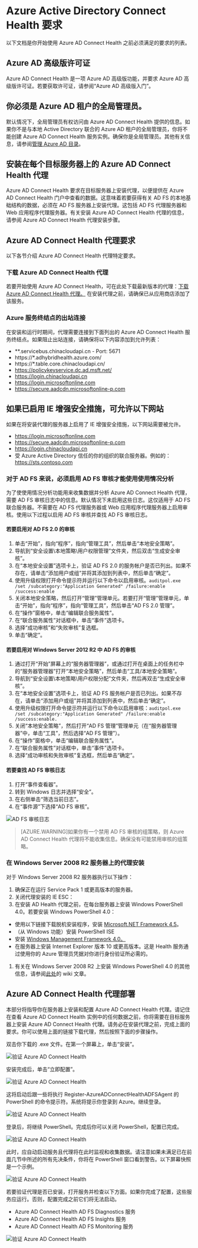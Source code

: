 <properties 
	pageTitle="Azure AD Connect Health 要求。" 
	description="这是介绍要求和代理安装的 Azure AD Connect Health 页。" 
	services="active-directory" 
	documentationCenter="" 
	authors="billmath" 
	manager="swadhwa" 
	editor="curtand"/>

<tags 
	ms.service="active-directory" 
	ms.date="07/12/2015" 
	wacn.date="08/29/2015"/>

# Azure Active Directory Connect Health 要求
以下文档是你开始使用 Azure AD Connect Health 之前必须满足的要求的列表。



## Azure AD 高级版许可证

Azure AD Connect Health 是一项 Azure AD 高级版功能，并要求 Azure AD 高级版许可证。若要获取许可证，请参阅“Azure AD 高级版入门”。
 

## 你必须是 Azure AD 租户的全局管理员。

默认情况下，全局管理员有权访问由 Azure AD Connect Health 提供的信息。如果你不是与本地 Active Directory 联合的 Azure AD 租户的全局管理员，你将不能创建 Azure AD Connect Health 服务实例。确保你是全局管理员。其他有关信息，请参阅[管理 Azure AD 目录](https://msdn.microsoft.com/zh-cn/library/azure/hh967611.aspx)。
 

## 安装在每个目标服务器上的 Azure AD Connect Health 代理

Azure AD Connect Health 要求在目标服务器上安装代理，以便提供在 Azure AD Connect Health 门户中查看的数据。这意味着若要获得有关 AD FS 的本地基础结构的数据，必须在 AD FS 服务器上安装代理。这包括 AD FS 代理服务器和 Web 应用程序代理服务器。有关安装 Azure AD Connect Health 代理的信息，请参阅 Azure AD Connect Health 代理安装步骤。


## Azure AD Connect Health 代理要求

以下各节介绍 Azure AD Connect Health 代理特定要求。
 

### 下载 Azure AD Connect Health 代理

若要开始使用 Azure AD Connect Health，可在此处下载最新版本的代理：[下载 Azure AD Connect Health 代理。](http://go.microsoft.com/fwlink/?LinkID=518973) 在安装代理之前，请确保已从应用商店添加了该服务。

 
### Azure 服务终结点的出站连接
在安装和运行时期间，代理需要连接到下面列出的 Azure AD Connect Health 服务终结点。如果阻止出站连接，请确保将以下内容添加到允许列表：

- **.servicebus.chinacloudapi.cn - Port: 5671
- https://*.adhybridhealth.azure.com/
- https://*.table.core.chinacloudapi.cn/
- https://policykeyservice.dc.ad.msft.net/
- https://login.chinacloudapi.cn
- https://login.microsoftonline.com
- https://secure.aadcdn.microsoftonline-p.com 

## 如果已启用 IE 增强安全措施，可允许以下网站
如果在将安装代理的服务器上启用了 IE 增强安全措施，以下网站需要被允许。

- https://login.microsoftonline.com 
- https://secure.aadcdn.microsoftonline-p.com
- https://login.chinacloudapi.cn
- 受 Azure Active Directory 信任的你的组织的联合服务器。例如的：https://sts.contoso.com 


### 对于 AD FS 来说，必须启用 AD FS 审核才能使用使用情况分析

为了使使用情况分析功能用来收集数据并分析 Azure AD Connect Health 代理，需要 AD FS 审核日志中的信息。默认情况下未启用这些日志。这仅适用于 AD FS 联合服务器。不需要在 AD FS 代理服务器或 Web 应用程序代理服务器上启用审核。使用以下过程以启用 AD FS 审核并查找 AD FS 审核日志。

#### 若要启用对 AD FS 2.0 的审核

1. 单击“开始”，指向“程序”，指向“管理工具”，然后单击“本地安全策略”。
1. 导航到“安全设置\\本地策略\\用户权限管理”文件夹，然后双击“生成安全审核”。
1. 在“本地安全设置”选项卡上，验证 AD FS 2.0 的服务帐户是否已列出。如果不存在，请单击“添加用户或组”并将其添加到列表中，然后单击“确定”。
1. 使用升级权限打开命令提示符并运行以下命令以启用审核。`auditpol.exe /set /subcategory:"Application Generated" /failure:enable /success:enable`
1. 关闭本地安全策略，然后打开“管理”管理单元。若要打开“管理”管理单元，单击“开始”，指向“程序”，指向“管理工具”，然后单击“AD FS 2.0 管理”。
1. 在“操作”窗格中，单击“编辑联合服务属性”。
1. 在“联合服务属性”对话框中，单击“事件”选项卡。
1. 选择“成功审核”和“失败审核”复选框。
1. 单击“确定”。

#### 若要启用对 Windows Server 2012 R2 中 AD FS 的审核

1. 通过打开“开始”屏幕上的“服务器管理器”，或通过打开在桌面上的任务栏中的“服务器管理器”打开“本地安全策略”，然后单击“工具/本地安全策略”。
1. 导航到“安全设置\\本地策略\\用户权限分配”文件夹，然后再双击“生成安全审核”。
1. 在“本地安全设置”选项卡上，验证 AD FS 服务帐户是否已列出。如果不存在，请单击“添加用户或组”并将其添加到列表中，然后单击“确定”。
1. 使用升级权限打开命令提示符并运行以下命令以启用审核：`auditpol.exe /set /subcategory:"Application Generated" /failure:enable /success:enable.`
1. 关闭“本地安全策略”，然后打开“AD FS 管理”管理单元（在“服务器管理器”中，单击“工具”，然后选择“AD FS 管理”）。
1. 在“操作”窗格中，单击“编辑联合服务属性”。
1. 在“联合服务属性”对话框中，单击“事件”选项卡。
1. 选择“成功审核和失败审核”复选框，然后单击“确定”。






#### 若要查找 AD FS 审核日志


1. 打开“事件查看器”。</li>
1. 转到 Windows 日志并选择“安全”。
1. 在右侧单击“筛选当前日志”。
1. 在“事件源”下选择“AD FS 审核”。

![AD FS 审核日志](./media/active-directory-aadconnect-health-requirements/adfsaudit.png)

> [AZURE.WARNING]如果你有一个禁用 AD FS 审核的组策略，则 Azure AD Connect Health 代理将不能收集信息。确保没有可能禁用审核的组策略。


### 在 Windows Server 2008 R2 服务器上的代理安装

对于 Windows Server 2008 R2 服务器执行以下操作：

1. 确保正在运行 Service Pack 1 或更高版本的服务器。
1. 关闭代理安装的 IE ESC：
1. 在安装 AD Health 代理之前，在每台服务器上安装 Windows PowerShell 4.0。若要安装 Windows PowerShell 4.0：
 - 使用以下链接下载脱机安装程序，安装 [Microsoft.NET Framework 4.5](https://www.microsoft.com/zh-cn/download/details.aspx?id=40779)。
 - （从 Windows 功能）安装 PowerShell ISE
 - 安装 [Windows Management Framework 4.0。](https://www.microsoft.com/zh-cn/download/details.aspx?id=40855)
 - 在服务器上安装 Internet Explorer 版本 10 或更高版本。这是 Health 服务通过使用你的 Azure 管理员凭据对你进行身份验证所必需的。
1. 有关在 Windows Server 2008 R2 上安装 Windows PowerShell 4.0 的其他信息，请参阅[此处](http://social.technet.microsoft.com/wiki/contents/articles/20623.step-by-step-upgrading-the-powershell-version-4-on-2008-r2.aspx)的 wiki 文章。

## Azure AD Connect Health 代理部署
本部分将指导你在服务器上安装和配置 Azure AD Connect Health 代理。请记住在查看 Azure AD Connect Health 实例中的任何数据之前，你将需要在目标服务器上安装 Azure AD Connect Health 代理。请务必在安装代理之前，完成上面的要求。你可以使用上面的链接下载代理，然后按照下面的步骤操作。


双击你下载的 .exe 文件。在第一个屏幕上，单击“安装”。

![验证 Azure AD Connect Health](./media/active-directory-aadconnect-health-requirements/install1.png)

安装完成后，单击“立即配置”。

![验证 Azure AD Connect Health](./media/active-directory-aadconnect-health-requirements/install2.png)

这将启动后跟一些将执行 Register-AzureADConnectHealthADFSAgent 的 PowerShell 的命令提示符。系统将提示你登录到 Azure。继续登录。

![验证 Azure AD Connect Health](./media/active-directory-aadconnect-health-requirements/install2.png)

登录后，将继续 PowerShell。完成后你可以关闭 PowerShell，配置已完成。

![验证 Azure AD Connect Health](./media/active-directory-aadconnect-health-requirements/install3.png)

此时，应自动启动服务且代理将在此时监视和收集数据。请注意如果未满足已在前面几节中所述的所有先决条件，你将在 PowerShell 窗口看到警告。以下屏幕快照是一个示例。

![验证 Azure AD Connect Health](./media/active-directory-aadconnect-health-requirements/install4.png)

若要验证代理是否已安装，打开服务并检查以下方面。如果你完成了配置，这些服务应运行。否则，配置完成之前它们将无法启动。

- Azure AD Connect Health AD FS Diagnostics 服务
- Azure AD Connect Health AD FS Insights 服务
- Azure AD Connect Health AD FS Monitoring 服务
 
![验证 Azure AD Connect Health](./media/active-directory-aadconnect-health-requirements/install5.png)

<!---HONumber=67-->